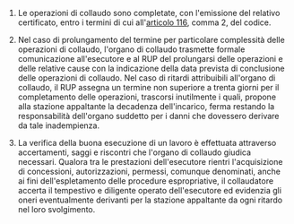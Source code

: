1. Le operazioni di collaudo sono completate, con l'emissione del relativo certificato, entro i termini di cui all'[articolo 116](/index.html?article=articolo-116&version=2), comma 2, del codice.

2. Nel caso di prolungamento del termine per particolare complessità delle operazioni di collaudo, l'organo di collaudo trasmette formale comunicazione all'esecutore e al RUP del prolungarsi delle operazioni e delle relative cause con la indicazione della data prevista di conclusione delle operazioni di collaudo. Nel caso di ritardi attribuibili all'organo di collaudo, il RUP assegna un termine non superiore a trenta giorni per il completamento delle operazioni, trascorsi inutilmente i quali, propone alla stazione appaltante la decadenza dell'incarico, ferma restando la responsabilità dell'organo suddetto per i danni che dovessero derivare da tale inadempienza.

3. La verifica della buona esecuzione di un lavoro è effettuata attraverso accertamenti, saggi e riscontri che l'organo di collaudo giudica necessari. Qualora tra le prestazioni dell'esecutore rientri l'acquisizione di concessioni, autorizzazioni, permessi, comunque denominati, anche ai fini dell'espletamento delle procedure espropriative, il collaudatore accerta il tempestivo e diligente operato dell'esecutore ed evidenzia gli oneri eventualmente derivanti per la stazione appaltante da ogni ritardo nel loro svolgimento.